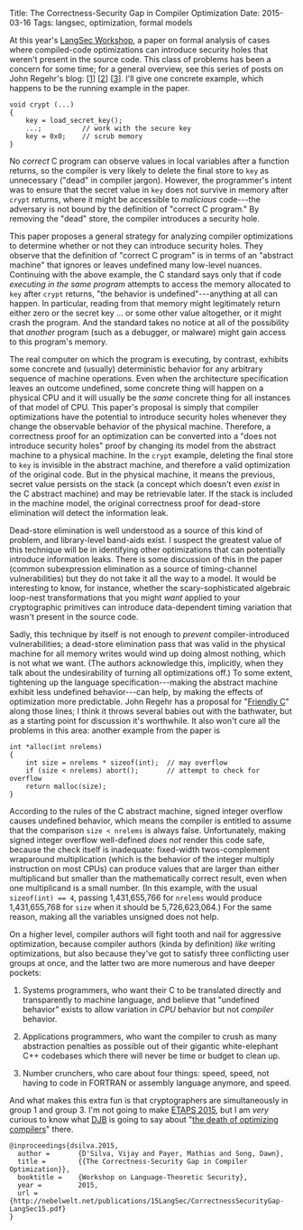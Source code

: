 Title: The Correctness-Security Gap in Compiler Optimization
Date: 2015-03-16
Tags: langsec, optimization, formal models

At this year's [LangSec Workshop][], a paper on formal analysis of
cases where compiled-code optimizations can introduce security holes
that weren't present in the source code.  This class of problems has
been a concern for some time; for a general overview, see this series
of posts on John Regehr's blog: [[1][]] [[2][]] [[3][]].  I'll give one
concrete example, which happens to be the running example in the
paper.

~~~~ {.c}
void crypt (...)
{
    key = load_secret_key();
    ...;          // work with the secure key
    key = 0x0;    // scrub memory
}
~~~~

No *correct* C program can observe values in local variables after a
function returns, so the compiler is very likely to delete the final
store to `key` as unnecessary ("dead" in compiler jargon).  However,
the programmer's intent was to ensure that the secret value in `key`
does not survive in memory after `crypt` returns, where it might be
accessible to *malicious* code---the adversary is not bound by the
definition of "correct C program."  By removing the "dead" store, the
compiler introduces a security hole.

This paper proposes a general strategy for analyzing compiler
optimizations to determine whether or not they can introduce security
holes.  They observe that the definition of "correct C program" is in
terms of an "abstract machine" that ignores or leaves undefined many
low-level nuances.  Continuing with the above example, the C standard
says only that if code *executing in the same program* attempts to
access the memory allocated to `key` after `crypt` returns, "the
behavior is undefined"---anything at all can happen.  In particular,
reading from that memory might legitimately return either zero or the
secret key ... or some other value altogether, or it might crash the
program.  And the standard takes no notice at all of the possibility
that *another* program (such as a debugger, or malware) might gain
access to this program's memory.

The real computer on which the program is executing, by contrast,
exhibits some concrete and (usually) deterministic behavior for any
arbitrary sequence of machine operations.  Even when the architecture
specification leaves an outcome undefined, some concrete thing will
happen on a physical CPU and it will usually be the *same* concrete
thing for all instances of that model of CPU.  This paper's proposal
is simply that compiler optimizations have the potential to introduce
security holes whenever they change the observable behavior of the
physical machine.  Therefore, a correctness proof for an optimization
can be converted into a "does not introduce security holes" proof by
changing its model from the abstract machine to a physical machine.
In the `crypt` example, deleting the final store to `key` is invisible
in the abstract machine, and therefore a valid optimization of the
original code.  But in the physical machine, it means the previous,
secret value persists on the stack (a concept which doesn't even
*exist* in the C abstract machine) and may be retrievable later.  If
the stack is included in the machine model, the original correctness
proof for dead-store elimination will detect the information leak.

Dead-store elimination is well understood as a source of this kind of
problem, and library-level band-aids exist.  I suspect the greatest
value of this technique will be in identifying other optimizations
that can potentially introduce information leaks.  There is some
discussion of this in the paper (common subexpression elimination as a
source of timing-channel vulnerabilities) but they do not take it all
the way to a model.  It would be interesting to know, for instance,
whether the scary-sophisticated algebraic loop-nest transformations
that you might *want* applied to your cryptographic primitives can
introduce data-dependent timing variation that wasn't present in the
source code.

Sadly, this technique by itself is not enough to *prevent*
compiler-introduced vulnerabilities; a dead-store elimination pass
that was valid in the physical machine for all memory writes would
wind up doing almost nothing, which is not what we want.  (The authors
acknowledge this, implicitly, when they talk about the undesirability
of turning all optimizations off.)  To some extent, tightening up the
language specification---making the abstract machine exhibit less
undefined behavior---can help, by making the effects of optimization
more predictable.  John Regehr has a proposal for "[Friendly C][]"
along those lines; I think it throws several babies out with the
bathwater, but as a starting point for discussion it's worthwhile.
It also won't cure all the problems in this area: another example from
the paper is

~~~~ {.c}
int *alloc(int nrelems)
{
    int size = nrelems * sizeof(int);  // may overflow
    if (size < nrelems) abort();       // attempt to check for overflow
    return malloc(size);
}
~~~~

According to the rules of the C abstract machine, signed integer
overflow causes undefined behavior, which means the compiler is
entitled to assume that the comparison `size < nrelems` is always
false.  Unfortunately, making signed integer overflow well-defined
*does not* render this code safe, because the check itself is
inadequate: fixed-width twos-complement wraparound multiplication
(which is the behavior of the integer multiply instruction on most
CPUs) can produce values that are larger than either multiplicand but
smaller than the mathematically correct result, even when one
multiplicand is a small number.  (In this example, with the usual
`sizeof(int) == 4`, passing 1,431,655,766 for `nrelems` would produce
1,431,655,768 for `size` when it should be 5,726,623,064.) For the
same reason, making all the variables unsigned does not help.

On a higher level, compiler authors will fight tooth and nail for
aggressive optimization, because compiler authors (kinda by
definition) *like* writing optimizations, but also because they've got
to satisfy three conflicting user groups at once, and the latter two
are more numerous and have deeper pockets:

1. Systems programmers, who want their C to be translated directly and
   transparently to machine language, and believe that "undefined
   behavior" exists to allow variation in *CPU* behavior but not
   *compiler* behavior.

1. Applications programmers, who want the compiler to crush as many
   abstraction penalties as possible out of their gigantic
   white-elephant C++ codebases which there will never be time or
   budget to clean up.

1. Number crunchers, who care about four things: speed, speed, not
   having to code in FORTRAN or assembly language anymore, and speed.

And what makes this extra fun is that cryptographers are
simultaneously in group 1 and group 3.  I'm not going to make [ETAPS
2015][], but I am *very* curious to know what [DJB][] is going to say
about "[the death of optimizing compilers][]" there.

[LangSec Workshop]: http://spw15.langsec.org/index.html
[1]: http://blog.regehr.org/archives/213
[2]: http://blog.regehr.org/archives/226
[3]: http://blog.regehr.org/archives/232
[Friendly C]: http://blog.regehr.org/archives/1180
[ETAPS 2015]: http://www.etaps.org/index.php/2015
[DJB]: http://cr.yp.to/djb.html
[the death of optimizing compilers]: http://blog.cr.yp.to/20150314-optimizing.html

~~~~ {.bibtex}
@inproceedings{dsilva.2015,
  author =       {D'Silva, Vijay and Payer, Mathias and Song, Dawn},
  title =        {{The Correctness-Security Gap in Compiler Optimization}},
  booktitle =    {Workshop on Language-Theoretic Security},
  year =         2015,
  url =          {http://nebelwelt.net/publications/15LangSec/CorrectnessSecurityGap-LangSec15.pdf}
}
~~~~
